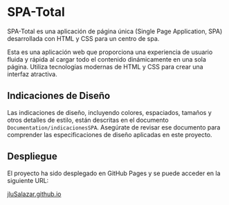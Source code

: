 # SPA-Total

SPA-Total es una aplicación de página única (Single Page Application, SPA) desarrollada con HTML y CSS para un centro de spa.

Esta es una aplicación web que proporciona una experiencia de usuario fluida y rápida al cargar todo el contenido dinámicamente en una sola página. Utiliza tecnologías modernas de HTML y CSS para crear una interfaz atractiva.

## Indicaciones de Diseño

Las indicaciones de diseño, incluyendo colores, espaciados, tamaños y otros detalles de estilo, están descritas en el documento `Documentation/indicacionesSPA`. Asegúrate de revisar ese documento para comprender las especificaciones de diseño aplicadas en este proyecto.

## Despliegue

El proyecto ha sido desplegado en GitHub Pages y se puede acceder en la siguiente URL:

[jluSalazar.github.io](https://jluSalazar.github.io)
